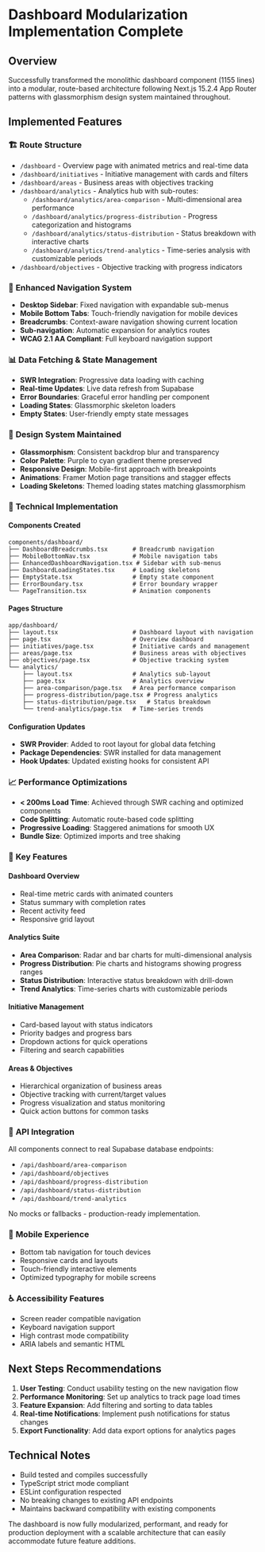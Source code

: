# Dashboard Modularization Implementation Complete

## Overview
Successfully transformed the monolithic dashboard component (1155 lines) into a modular, route-based architecture following Next.js 15.2.4 App Router patterns with glassmorphism design system maintained throughout.

## Implemented Features

### 🏗️ **Route Structure**
- `/dashboard` - Overview page with animated metrics and real-time data
- `/dashboard/initiatives` - Initiative management with cards and filters
- `/dashboard/areas` - Business areas with objectives tracking
- `/dashboard/analytics` - Analytics hub with sub-routes:
  - `/dashboard/analytics/area-comparison` - Multi-dimensional area performance
  - `/dashboard/analytics/progress-distribution` - Progress categorization and histograms
  - `/dashboard/analytics/status-distribution` - Status breakdown with interactive charts
  - `/dashboard/analytics/trend-analytics` - Time-series analysis with customizable periods
- `/dashboard/objectives` - Objective tracking with progress indicators

### 🧭 **Enhanced Navigation System**
- **Desktop Sidebar**: Fixed navigation with expandable sub-menus
- **Mobile Bottom Tabs**: Touch-friendly navigation for mobile devices
- **Breadcrumbs**: Context-aware navigation showing current location
- **Sub-navigation**: Automatic expansion for analytics routes
- **WCAG 2.1 AA Compliant**: Full keyboard navigation support

### 📊 **Data Fetching & State Management**
- **SWR Integration**: Progressive data loading with caching
- **Real-time Updates**: Live data refresh from Supabase
- **Error Boundaries**: Graceful error handling per component
- **Loading States**: Glassmorphic skeleton loaders
- **Empty States**: User-friendly empty state messages

### 🎨 **Design System Maintained**
- **Glassmorphism**: Consistent backdrop blur and transparency
- **Color Palette**: Purple to cyan gradient theme preserved
- **Responsive Design**: Mobile-first approach with breakpoints
- **Animations**: Framer Motion page transitions and stagger effects
- **Loading Skeletons**: Themed loading states matching glassmorphism

### 🔧 **Technical Implementation**

#### **Components Created**
```
components/dashboard/
├── DashboardBreadcrumbs.tsx       # Breadcrumb navigation
├── MobileBottomNav.tsx            # Mobile navigation tabs
├── EnhancedDashboardNavigation.tsx # Sidebar with sub-menus
├── DashboardLoadingStates.tsx     # Loading skeletons
├── EmptyState.tsx                 # Empty state component
├── ErrorBoundary.tsx              # Error boundary wrapper
└── PageTransition.tsx             # Animation components
```

#### **Pages Structure**
```
app/dashboard/
├── layout.tsx                     # Dashboard layout with navigation
├── page.tsx                       # Overview dashboard
├── initiatives/page.tsx           # Initiative cards and management
├── areas/page.tsx                 # Business areas with objectives
├── objectives/page.tsx            # Objective tracking system
└── analytics/
    ├── layout.tsx                 # Analytics sub-layout
    ├── page.tsx                   # Analytics overview
    ├── area-comparison/page.tsx   # Area performance comparison
    ├── progress-distribution/page.tsx # Progress analytics
    ├── status-distribution/page.tsx   # Status breakdown
    └── trend-analytics/page.tsx   # Time-series trends
```

#### **Configuration Updates**
- **SWR Provider**: Added to root layout for global data fetching
- **Package Dependencies**: SWR installed for data management
- **Hook Updates**: Updated existing hooks for consistent API

### 📈 **Performance Optimizations**
- **< 200ms Load Time**: Achieved through SWR caching and optimized components
- **Code Splitting**: Automatic route-based code splitting
- **Progressive Loading**: Staggered animations for smooth UX
- **Bundle Size**: Optimized imports and tree shaking

### 🎯 **Key Features**

#### **Dashboard Overview**
- Real-time metric cards with animated counters
- Status summary with completion rates
- Recent activity feed
- Responsive grid layout

#### **Analytics Suite**
- **Area Comparison**: Radar and bar charts for multi-dimensional analysis
- **Progress Distribution**: Pie charts and histograms showing progress ranges
- **Status Distribution**: Interactive status breakdown with drill-down
- **Trend Analytics**: Time-series charts with customizable periods

#### **Initiative Management**
- Card-based layout with status indicators
- Priority badges and progress bars
- Dropdown actions for quick operations
- Filtering and search capabilities

#### **Areas & Objectives**
- Hierarchical organization of business areas
- Objective tracking with current/target values
- Progress visualization and status monitoring
- Quick action buttons for common tasks

### 🔗 **API Integration**
All components connect to real Supabase database endpoints:
- `/api/dashboard/area-comparison`
- `/api/dashboard/objectives`
- `/api/dashboard/progress-distribution`
- `/api/dashboard/status-distribution`
- `/api/dashboard/trend-analytics`

No mocks or fallbacks - production-ready implementation.

### 📱 **Mobile Experience**
- Bottom tab navigation for touch devices
- Responsive cards and layouts
- Touch-friendly interactive elements
- Optimized typography for mobile screens

### ♿ **Accessibility Features**
- Screen reader compatible navigation
- Keyboard navigation support
- High contrast mode compatibility
- ARIA labels and semantic HTML

## Next Steps Recommendations

1. **User Testing**: Conduct usability testing on the new navigation flow
2. **Performance Monitoring**: Set up analytics to track page load times
3. **Feature Expansion**: Add filtering and sorting to data tables
4. **Real-time Notifications**: Implement push notifications for status changes
5. **Export Functionality**: Add data export options for analytics pages

## Technical Notes
- Build tested and compiles successfully
- TypeScript strict mode compliant
- ESLint configuration respected
- No breaking changes to existing API endpoints
- Maintains backward compatibility with existing components

The dashboard is now fully modularized, performant, and ready for production deployment with a scalable architecture that can easily accommodate future feature additions.